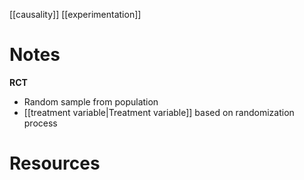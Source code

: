 [[causality]]
[[experimentation]]

# Notes
**RCT**
- Random sample from population
- [[treatment variable|Treatment variable]] based on randomization process

# Resources